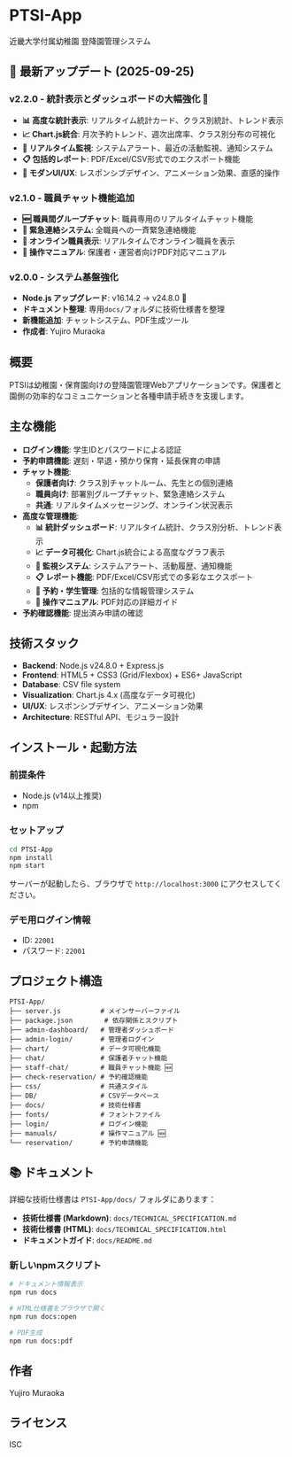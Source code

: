 # PTSI-App

近畿大学付属幼稚園 登降園管理システム

## 🎉 最新アップデート (2025-09-25)

### v2.2.0 - 統計表示とダッシュボードの大幅強化 🚀

- **📊 高度な統計表示**: リアルタイム統計カード、クラス別統計、トレンド表示
- **📈 Chart.js統合**: 月次予約トレンド、週次出席率、クラス別分布の可視化
- **🔔 リアルタイム監視**: システムアラート、最近の活動監視、通知システム
- **📋 包括的レポート**: PDF/Excel/CSV形式でのエクスポート機能
- **🎨 モダンUI/UX**: レスポンシブデザイン、アニメーション効果、直感的操作

### v2.1.0 - 職員チャット機能追加

- **🆕 職員間グループチャット**: 職員専用のリアルタイムチャット機能  
- **🚨 緊急連絡システム**: 全職員への一斉緊急連絡機能
- **👥 オンライン職員表示**: リアルタイムでオンライン職員を表示
- **📖 操作マニュアル**: 保護者・運営者向けPDF対応マニュアル

### v2.0.0 - システム基盤強化

- **Node.js アップグレード**: v16.14.2 → v24.8.0 🚀
- **ドキュメント整理**: 専用`docs/`フォルダに技術仕様書を整理
- **新機能追加**: チャットシステム、PDF生成ツール
- **作成者**: Yujiro Muraoka

## 概要

PTSIは幼稚園・保育園向けの登降園管理Webアプリケーションです。保護者と園側の効率的なコミュニケーションと各種申請手続きを支援します。

## 主な機能

- **ログイン機能**: 学生IDとパスワードによる認証
- **予約申請機能**: 遅刻・早退・預かり保育・延長保育の申請
- **チャット機能**:
  - **保護者向け**: クラス別チャットルーム、先生との個別連絡
  - **職員向け**: 部署別グループチャット、緊急連絡システム
  - **共通**: リアルタイムメッセージング、オンライン状況表示
- **高度な管理機能**:
  - **📊 統計ダッシュボード**: リアルタイム統計、クラス別分析、トレンド表示
  - **📈 データ可視化**: Chart.js統合による高度なグラフ表示
  - **🔔 監視システム**: システムアラート、活動履歴、通知機能
  - **📋 レポート機能**: PDF/Excel/CSV形式での多彩なエクスポート
  - **👥 予約・学生管理**: 包括的な情報管理システム
  - **📖 操作マニュアル**: PDF対応の詳細ガイド
- **予約確認機能**: 提出済み申請の確認

## 技術スタック

- **Backend**: Node.js v24.8.0 + Express.js
- **Frontend**: HTML5 + CSS3 (Grid/Flexbox) + ES6+ JavaScript
- **Database**: CSV file system
- **Visualization**: Chart.js 4.x (高度なデータ可視化)
- **UI/UX**: レスポンシブデザイン、アニメーション効果
- **Architecture**: RESTful API、モジュラー設計

## インストール・起動方法

### 前提条件

- Node.js (v14以上推奨)
- npm

### セットアップ

```bash
cd PTSI-App
npm install
npm start
```

サーバーが起動したら、ブラウザで `http://localhost:3000` にアクセスしてください。

### デモ用ログイン情報

- ID: `22001`
- パスワード: `22001`

## プロジェクト構造

```text
PTSI-App/
├── server.js          # メインサーバーファイル
├── package.json        # 依存関係とスクリプト
├── admin-dashboard/   # 管理者ダッシュボード
├── admin-login/       # 管理者ログイン
├── chart/             # データ可視化機能
├── chat/              # 保護者チャット機能
├── staff-chat/        # 職員チャット機能 🆕
├── check-reservation/ # 予約確認機能
├── css/               # 共通スタイル
├── DB/                # CSVデータベース
├── docs/              # 技術仕様書
├── fonts/             # フォントファイル
├── login/             # ログイン機能
├── manuals/           # 操作マニュアル 🆕
└── reservation/       # 予約申請機能
```

## 📚 ドキュメント

詳細な技術仕様書は `PTSI-App/docs/` フォルダにあります：

- **技術仕様書 (Markdown)**: `docs/TECHNICAL_SPECIFICATION.md`
- **技術仕様書 (HTML)**: `docs/TECHNICAL_SPECIFICATION.html`
- **ドキュメントガイド**: `docs/README.md`

### 新しいnpmスクリプト

```bash
# ドキュメント情報表示
npm run docs

# HTML仕様書をブラウザで開く
npm run docs:open

# PDF生成
npm run docs:pdf
```

## 作者

Yujiro Muraoka

## ライセンス

ISC

